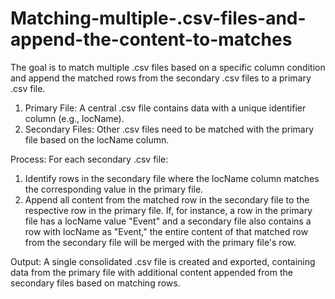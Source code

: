# Matching-multiple-.csv-files-and-append-the-content-to-matches
The goal is to match multiple .csv files based on a specific column condition and append the matched rows from the secondary .csv files to a primary .csv file.
1. Primary File: A central .csv file contains data with a unique identifier column (e.g., locName).
2. Secondary Files: Other .csv files need to be matched with the primary file based on the locName column.

Process:
For each secondary .csv file:
1. Identify rows in the secondary file where the locName column matches the corresponding value in the primary file.
2. Append all content from the matched row in the secondary file to the respective row in the primary file.
If, for instance, a row in the primary file has a locName value "Event" and a secondary file also contains a row with locName as "Event," the entire content of that matched row from the secondary file will be merged with the primary file's row.

Output: A single consolidated .csv file is created and exported, containing data from the primary file with additional content appended from the secondary files based on matching rows.
